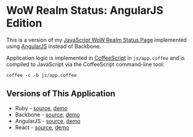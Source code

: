 WoW Realm Status: AngularJS Edition
===================================

This is a version of my [JavaScript WoW Realm Status Page](https://github.com/BinaryMuse/wow-realm-status-js) implemented using [AngularJS](http://angularjs.org/) instead of Backbone.

Application logic is implemented in [CoffeeScript](http://coffeescript.org/) in `js/app.coffee` and is compiled to JavaScript via the CoffeeScript command-line tool:

    coffee -c -b js/app.coffee

Versions of This Application
----------------------------

* Ruby - [source](https://github.com/BinaryMuse/wow-realm-status), [demo](http://wowstatus.info/)
* Backbone - [source](https://github.com/BinaryMuse/wow-realm-status-js), [demo](http://binarymuse.github.io/wow-realm-status-js/)
* AngularJS - [source](https://github.com/BinaryMuse/wow-realm-status-angular), [demo](http://binarymuse.github.io/wow-realm-status-angular/)
* React - [source](https://github.com/BinaryMuse/wow-realm-status-react), [demo](http://wow-realm-status-react.herokuapp.com/)
